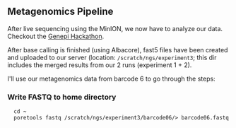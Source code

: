 ## Metagenomics Pipeline

After live sequencing using the MinION, we now have to analyze our data. Checkout the [Genepi Hackathon](https://github.com/seppinho/ngs-class/blob/master/scripts/project.md). 

After base calling is finished (using Albacore), fast5 files have been created and uploaded to our server (location: `/scratch/ngs/experiment3`; this dir includes the merged results from our 2 runs (experiment 1 + 2). 

I'll use our metagenomics data from barcode 6 to go through the steps:

### Write FASTQ to home directory
      cd ~
      poretools fastq /scratch/ngs/experiment3/barcode06/> barcode06.fastq
